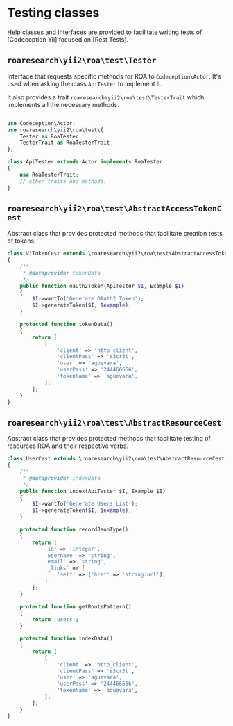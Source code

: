 Testing classes
=================

Help classes and interfaces are provided to facilitate writing tests of
[Codeception Yii] focused on [Rest Tests].

`roaresearch\yii2\roa\test\Tester`
----------------------------------

Interface that requests specific methods for ROA to `Codeception\Actor`. It's used
when asking the class `ApiTester` to implement it.

It also provides a trait `roaresearch\yii2\roa\test\TesterTrait` which implements
all the necessary methods.

```php

use Codeception\Actor;
use roaresearch\yii2\roa\test\{
    Tester as RoaTester,
    TesterTrait as RoaTesterTrait
};

class ApiTester extends Actor implements RoaTester
{
    use RoaTesterTrait;
    // other traits and methods.
}
```

`roaresearch\yii2\roa\test\AbstractAccessTokenCest`
---------------------------------------------------

Abstract class that provides protected methods that facilitate creation tests
of tokens.

```php
class V1TokenCest extends \roaresearch\yii2\roa\test\AbstractAccessTokenCest
{
    /**
     * @dataprovider tokenData
     */
    public function oauth2Token(ApiTester $I, Example $I)
    {
        $I->wantTo('Generate OAuth2 Token');
        $I->generateToken($I, $example);
    }

    protected function tokenData()
    {
        return [
            [
                'client' => 'http_client',
                'clientPass' => 's3cr3t',
                'user' => 'aguevara',
                'userPass' => '244466666',
                'tokenName' => 'aguevara',
            ],
        ];
    }
}
```

`roaresearch\yii2\roa\test\AbstractResourceCest`
------------------------------------------------

Abstract class that provides protected methods that facilitate testing of resources
ROA and their respective verbs.

```php
class UserCest extends \roaresearch\yii2\roa\test\AbstractResourceCest
{
    /**
     * @dataprovider indexData
     */
    public function index(ApiTester $I, Example $I)
    {
        $I->wantTo('Generate Users List');
        $I->generateToken($I, $example);
    }

    protected function recordJsonType()
    {
        return [
            'id' => 'integer',
            'username' => 'string',
            'email' => 'string',
            '_links' => [
                'self' => ['href' => 'string:url'],
            ]
        ];
    }

    protected function getRoutePattern()
    {
        return 'users';
    }

    protected function indexData()
    {
        return [
            [
                'client' => 'http_client',
                'clientPass' => 's3cr3t',
                'user' => 'aguevara',
                'userPass' => '244466666',
                'tokenName' => 'aguevara',
            ],
        ];
    }
}
```

[Codeception Api]: http://codeception.com/for/yii
[Pruebas Rest]: http://codeception.com/docs/10-WebServices#REST
